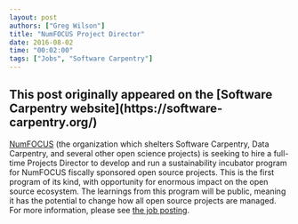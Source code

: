 ```yaml
---
layout: post
authors: ["Greg Wilson"]
title: "NumFOCUS Project Director"
date: 2016-08-02
time: "00:02:00"
tags: ["Jobs", "Software Carpentry"]
---
```


<h2>This post originally appeared on the [Software Carpentry website](https://software-carpentry.org/)</h2>

[NumFOCUS](http://numfocus.org) (the organization which shelters
Software Carpentry, Data Carpentry, and several other open science
projects) is seeking to hire a full-time Projects Director to develop
and run a sustainability incubator program for NumFOCUS fiscally
sponsored open source projects. This is the first program of its kind,
with opportunity for enormous impact on the open source ecosystem. The
learnings from this program will be public, meaning it has the
potential to change how all open source projects are managed.  For
more information, please see [the job
posting](http://www.numfocus.org/blog/projects-director-job-posting).
